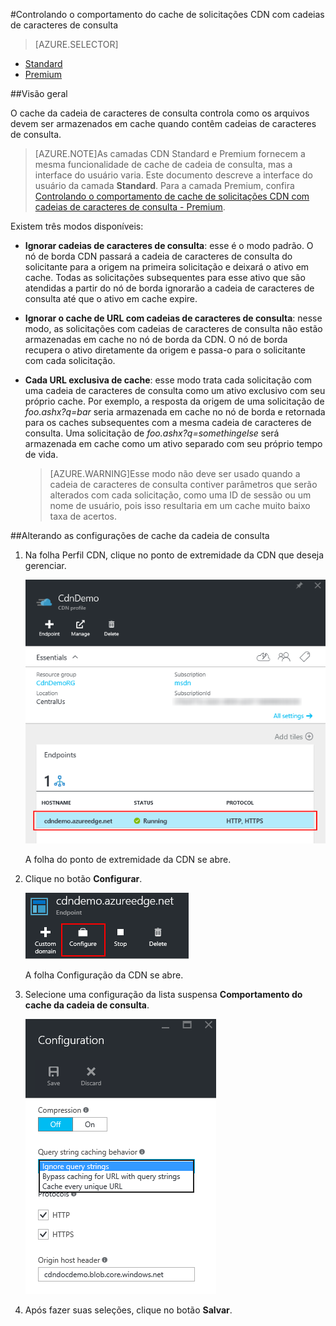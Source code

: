 <properties 
	pageTitle="CDN – controlando o comportamento do cache de solicitações com cadeias de caracteres de consulta" 
	description="O cache da cadeia de caracteres de consulta CDN controla como os arquivos devem ser armazenados em cache quando contêm cadeias de caracteres de consulta." 
	services="cdn" 
	documentationCenter=".NET" 
	authors="camsoper" 
	manager="dwrede" 
	editor=""/>

<tags 
	ms.service="cdn" 
	ms.workload="tbd" 
	ms.tgt_pltfrm="na" 
	ms.devlang="na" 
	ms.topic="article" 
	ms.date="12/02/2015" 
	ms.author="casoper"/>

#Controlando o comportamento do cache de solicitações CDN com cadeias de caracteres de consulta

> [AZURE.SELECTOR]
- [Standard](cdn-query-string.md)
- [Premium](cdn-query-string-premium.md)

##Visão geral

O cache da cadeia de caracteres de consulta controla como os arquivos devem ser armazenados em cache quando contêm cadeias de caracteres de consulta.

> [AZURE.NOTE]As camadas CDN Standard e Premium fornecem a mesma funcionalidade de cache de cadeia de consulta, mas a interface do usuário varia. Este documento descreve a interface do usuário da camada **Standard**. Para a camada Premium, confira [Controlando o comportamento de cache de solicitações CDN com cadeias de caracteres de consulta - Premium](cdn-query-string-premium.md).

Existem três modos disponíveis:

- **Ignorar cadeias de caracteres de consulta**: esse é o modo padrão. O nó de borda CDN passará a cadeia de caracteres de consulta do solicitante para a origem na primeira solicitação e deixará o ativo em cache. Todas as solicitações subsequentes para esse ativo que são atendidas a partir do nó de borda ignorarão a cadeia de caracteres de consulta até que o ativo em cache expire.
- **Ignorar o cache de URL com cadeias de caracteres de consulta**: nesse modo, as solicitações com cadeias de caracteres de consulta não estão armazenadas em cache no nó de borda da CDN. O nó de borda recupera o ativo diretamente da origem e passa-o para o solicitante com cada solicitação.
- **Cada URL exclusiva de cache**: esse modo trata cada solicitação com uma cadeia de caracteres de consulta como um ativo exclusivo com seu próprio cache. Por exemplo, a resposta da origem de uma solicitação de *foo.ashx?q=bar* seria armazenada em cache no nó de borda e retornada para os caches subsequentes com a mesma cadeia de caracteres de consulta. Uma solicitação de *foo.ashx?q=somethingelse* será armazenada em cache como um ativo separado com seu próprio tempo de vida.
	
	>[AZURE.WARNING]Esse modo não deve ser usado quando a cadeia de caracteres de consulta contiver parâmetros que serão alterados com cada solicitação, como uma ID de sessão ou um nome de usuário, pois isso resultaria em um cache muito baixo taxa de acertos.

##Alterando as configurações de cache da cadeia de consulta

1. Na folha Perfil CDN, clique no ponto de extremidade da CDN que deseja gerenciar.
	
	![Pontos de extremidade da folha Perfil CDN](./media/cdn-query-string/cdn-endpoints.png)

	A folha do ponto de extremidade da CDN se abre.

2. Clique no botão **Configurar**.

	![botão gerenciar da folha Perfil CDN](./media/cdn-query-string/cdn-config-btn.png)
	
	A folha Configuração da CDN se abre.
	
3. Selecione uma configuração da lista suspensa **Comportamento do cache da cadeia de consulta**.
	
	![Opções de cache de cadeia de caracteres de consulta CDN](./media/cdn-query-string/cdn-query-string.png)
	
4. Após fazer suas seleções, clique no botão **Salvar**.




	

<!---HONumber=AcomDC_1203_2015-->